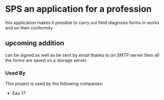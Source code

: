 # SPS an application for a profession

this application makes it possible to carry out field diagnosis forms in works and on their conformity

## upcoming addition

can be signed as well as be sent by email thanks to an SMTP server then all the forms are saved on a storage server.

### Used By

This project is used by the following companies:

- Eau 17
